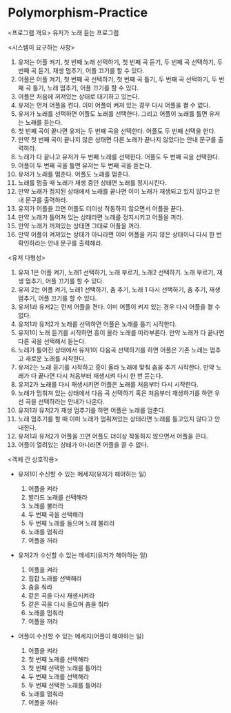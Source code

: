 # Polymorphism-Practice
<프로그램 개요>
유저가 노래 듣는 프로그램

<시스템이 요구하는 사항>
1. 유저는 어플 켜기, 첫 번째 노래 선택하기, 첫 번째 곡 듣기, 두 번째 곡 선택하기, 두 번째 곡 듣기, 재생 멈추기, 어플 끄기를 할 수 있다.
2. 어플은 어플 켜기, 첫 번째 곡 선택하기, 첫 번째 곡 틀기, 두 번째 곡 선택하기, 두 번째 곡 틀기, 노래 멈추기, 어플 끄기를 할 수 있다.
3. 어플은 처음에 꺼져있는 상태로 대기하고 있는다.
4. 유저는 먼저 어플을 켠다. 이미 어플이 켜져 있는 경우 다시 어플을 켤 수 없다.
5. 유저가 노래를 선택하면 어플도 노래를 선택한다. 그리고 어플이 노래를 틀면 유저는 노래를 듣는다.
6. 첫 번째 곡이 끝나면 유저는 두 번째 곡을 선택한다. 어플도 두 번째 선택을 한다.
7. 만약 첫 번째 곡이 끝나지 않은 상태면 다른 노래가 끝나지 않았다는 안내 문구를 출력하라.
8. 노래가 다 끝나고 유저가 두 번째 노래를 선택한다. 어플도 두 번째 곡을 선택한다.
9. 어플이 두 번째 곡을 틀면 유저는 두 번째 곡을 듣는다.
10. 유저가 노래를 멈춘다. 어플도 노래를 멈춘다.
11. 노래를 멈출 때 노래가 재생 중인 상태면 노래를 정지시킨다.
12. 만약 노래가 정지된 상태에서 노래를 끝나면 이미 노래가 재생되고 있지 않다고 안내 문구를 출력하라.
13. 유저가 어플을 끄면 어플도 더이상 작동하지 않으면서 어플을 끝다.
14. 만약 노래가 틀어져 있는 상태라면 노래를 정지시키고 어플을 꺼라.
15. 만약 노래가 꺼져있는 상태면 그대로 어플을 꺼라.
16. 만약 어플이 켜져있는 상태가 아니라면 이미 어플을 키지 않은 상태이니 다시 한 번 확인하라는 안내 문구를 출력해라.


<유저 다형성>
  1. 유저 1은 어플 켜기, 노래1 선택하기, 노래 부르기, 노래2 선택하기. 노래 부르기, 재생 멈추기, 어플 끄기를 할 수 있다.
  2. 유저 2는 어플 켜기, 노래1 선택하기, 춤 추기, 노래 1 다시 선택하기, 춤 추기, 재생 멈추기, 어플 끄기를 할 수 있다.
  3. 유저1과 유저2는 먼저 어플을 켠다. 이미 어플이 켜져 있는 경우 다시 어플을 켤 수 없다.
  4. 유저1과 유저2가 노래를 선택하면 어플은 노래를 틀기 시작한다.
  5. 유저1이 노래 듣기를 시작하면 흥이 올라 노래를 따라부른다. 만약 노래가 다 끝나면 다른 곡을 선택해서 듣는다.
  6. 노래가 틀어진 상태에서 유저1이 다음곡 선택하기를 하면 어플은 기존 노래는 멈추고 새로운 노래를 시작한다.
  7. 유저2는 노래 듣기를 시작하고 흥이 올라 노래에 맞춰 춤을 추기 시작한다. 만약 노래가 다 끝나면 다시 처음부터 재생시켜 다시 한 번 듣는다.
  8. 유저2가 노래를 다시 재생시키면 어플은 노래를 처음부터 다시 시작한다.
  9. 노래가 멈춰져 있는 상태에서 다음 곡 선택하기 혹은 처음부터 재생하기를 하면 우선 곡을 선택하라는 안내가 나온다.
  10. 유저1과 유저2가 재생 멈추기를 하면 어플은 노래를 멈춘다.
  11. 노래 멈추기를 할 때 이미 노래가 멈춰져있는 상태라면 노래를 틀고있지 않다고 안내한다.
  12. 유저1과 유저2가 어플을 끄면 어플도 더이상 작동하지 않으면서 어플을 끈다.
  13. 어플이 열려있는 상태가 아니라면 어플을 끌 수 없다.
      

<객체 간 상호작용>
- 유저1이 수신할 수 있는 메세지(유저가 해야하는 일)
  1. 어플을 켜라
  2. 발라드 노래를 선택해라
  3. 노래를 불러라
  4. 두 번째 곡을 선택해라
  5. 두 번째 노래를 들으며 노래 불러라
  6. 노래를 멈춰라
  7. 어플을 꺼라
     
  
- 유저2가 수신할 수 있는 메세지(유저가 해야하는 일)
  1. 어플을 켜라
  2. 힙합 노래를 선택해라
  3. 춤을 춰라
  4. 같은 곡을 다시 재생시켜라
  5. 같은 곡을 다시 들으며 춤을 춰라
  6. 노래를 멈춰라
  7. 어플을 꺼라
     
 
- 어플이 수신할 수 있는 메세지(어플이 해야하는 일)
  1. 어플을 켜라 
  2. 첫 번째 노래를 선택해라 
  3. 첫 번째 선택한 노래를 틀어라 
  4. 두 번째 노래를 선택해라
  5. 두 번째 선택한 노래를 틀어라
  6. 노래를 멈춰라
  7. 어플을 꺼라

